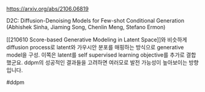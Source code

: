 https://arxiv.org/abs/2106.06819

D2C: Diffusion-Denoising Models for Few-shot Conditional Generation (Abhishek Sinha, Jiaming Song, Chenlin Meng, Stefano Ermon)

[[210610 Score-based Generative Modeling in Latent Space]]와 비슷하게 diffusion process로 latent와 가우시안 분포를 매핑하는 방식으로 generative model을 구성. 이쪽은 latent를 self supervised learning objective를 추가로 결합했군요. ddpm의 성공적인 결과들을 고려하면 여러모로 발전 가능성이 높아보이는 방향입니다.

#ddpm